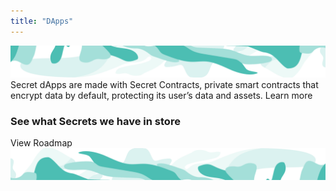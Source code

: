 ```yaml
---
title: "DApps"
---
```


<!-- swirl -->
<column class="ecosystem__green-swirl__top" mode="full">
  <block>
    <img class="get-scrt__align-img" src="../../src/assets/swirl-green-top.svg" alt="Green swirl top graphic" loading="lazy"/> 
  </block>
</column>

<column id="dapps" class="spacer-s bg-black-gradient">
  <block>
    <card-grid-v3 title="Secret DApps" header="Secret DApps" collection="dApps" :isPaginated="false" />
  </block>
</column>

<column class="cosystem-pages ecosystem-pages__learn-more">
<block>
Secret dApps are made with Secret Contracts, private smart contracts that encrypt data by default, protecting its user’s data and assets.
<btn class="text-center no-bg" url="/developers">Learn more</btn>
</block>
</column>

<column number="2" number-m="1" number-s="1" weight="left" class="spacer-s bg-dark view-roadmap">
<block>

### See what Secrets we have in store

</block>
<block class="view-roadmap-btn">
<btn class="text-center no-arrow" url="/ecosystem/ecosystem-roadmap">View Roadmap</btn>
</block>
</column>

<column class="" number="2" number-m="1" number-s="1">
  <block>
    <general-ctas id="get-started-with-secret" />
  </block>
  <block>
    <general-ctas id="build-on-secret" />
  </block>
</column >

<!-- swirl -->
<column class="ecosystem__green-swirl__bottom" mode="full">
  <block>
    <img class="get-scrt__align-img" src="../../src/assets/swirl-green-bottom.svg" alt="Green swirl bottom graphic" loading="lazy"/>
  </block>
</column>
